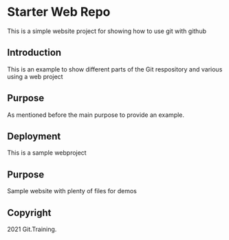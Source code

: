 # Starter Web Repo

This is a simple website project for showing how to use git with github 

## Introduction

This is an example to show different parts of the Git respository and various using a web project

## Purpose 

As mentioned before the main purpose to provide an example.

## Deployment

This is a sample webproject

## Purpose

Sample website with plenty of files for demos

## Copyright

2021 Git.Training.